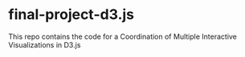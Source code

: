 # final-project-d3.js
This repo contains the code for a Coordination of Multiple Interactive Visualizations in D3.js

